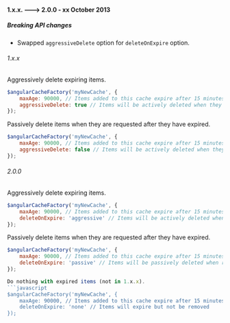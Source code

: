 #### 1.x.x. ---> 2.0.0 - xx October 2013

##### Breaking API changes
- Swapped `aggressiveDelete` option for `deleteOnExpire` option.

###### 1.x.x
Aggressively delete expiring items.
```javascript
$angularCacheFactory('myNewCache', {
    maxAge: 90000, // Items added to this cache expire after 15 minutes
    aggressiveDelete: true // Items will be actively deleted when they expire
});
```

Passively delete items when they are requested after they have expired.
```javascript
$angularCacheFactory('myNewCache', {
    maxAge: 90000, // Items added to this cache expire after 15 minutes
    aggressiveDelete: false // Items will be actively deleted when they expire
});
```

###### 2.0.0
Aggressively delete expiring items.
```javascript
$angularCacheFactory('myNewCache', {
    maxAge: 90000, // Items added to this cache expire after 15 minutes
    deleteOnExpire: 'aggressive' // Items will be actively deleted when they expire
});
```

Passively delete items when they are requested after they have expired.
```javascript
$angularCacheFactory('myNewCache', {
    maxAge: 90000, // Items added to this cache expire after 15 minutes
    deleteOnExpire: 'passive' // Items will be passively deleted when requested after expiration
});

Do nothing with expired items (not in 1.x.x).
```javascript
$angularCacheFactory('myNewCache', {
    maxAge: 90000, // Items added to this cache expire after 15 minutes
    deleteOnExpire: 'none' // Items will expire but not be removed
});
```